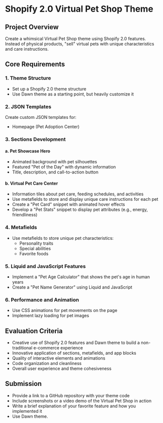 # Shopify 2.0 Virtual Pet Shop Theme

## Project Overview
Create a whimsical Virtual Pet Shop theme using Shopify 2.0 features. Instead of physical products, "sell" virtual pets with unique characteristics and care instructions.

## Core Requirements

### 1. Theme Structure
- Set up a Shopify 2.0 theme structure
- Use Dawn theme as a starting point, but heavily customize it

### 2. JSON Templates
Create custom JSON templates for:

- Homepage (Pet Adoption Center)

### 3. Sections Development

#### a. Pet Showcase Hero
- Animated background with pet silhouettes
- Featured "Pet of the Day" with dynamic information
- Title, description, and call-to-action button


#### b. Virtual Pet Care Center
- Information tiles about pet care, feeding schedules, and activities
- Use metafields to store and display unique care instructions for each pet
- Create a "Pet Card" snippet with animated hover effects
- Develop a "Pet Stats" snippet to display pet attributes (e.g., energy, friendliness)

### 4. Metafields

- Use metafields to store unique pet characteristics:
    - Personality traits
    - Special abilities
    - Favorite foods

### 5. Liquid and JavaScript Features
- Implement a "Pet Age Calculator" that shows the pet's age in human years
- Create a "Pet Name Generator" using Liquid and JavaScript

### 6. Performance and Animation
- Use CSS animations for pet movements on the page
- Implement lazy loading for pet images

## Evaluation Criteria
- Creative use of Shopify 2.0 features and Dawn theme to build a non-traditional e-commerce experience
- Innovative application of sections, metafields, and app blocks
- Quality of interactive elements and animations
- Code organization and cleanliness
- Overall user experience and theme cohesiveness

## Submission
- Provide a link to a GitHub repository with your theme code
- Include screenshots or a video demo of the Virtual Pet Shop in action
- Write a brief explanation of your favorite feature and how you implemented it
- Use Dawn theme.